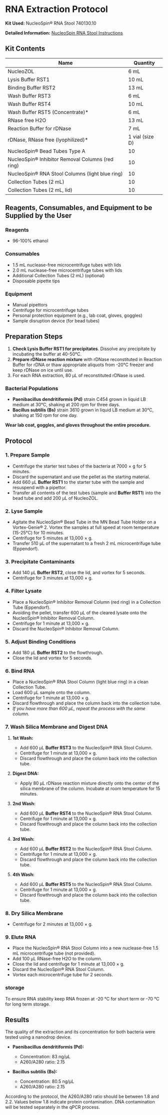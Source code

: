 # RNA Extraction Protocol

**Kit Used:** NucleoSpin® RNA Stool 740130.10

**Detailed Information:**
 [NucleoSpin RNA Stool Instructions](../pdf%20protocols/Instruction-NucleoSpin-RNA-Stool%20(1)%20(1)%20(1).pdf)


## Kit Contents

| Name                                     | Quantity                      |
|------------------------------------------|-------------------------------|
| NucleoZOL                                | 6 mL                          |
| Lysis Buffer RST1                        | 10 mL                         |
| Binding Buffer RST2                      | 13 mL                         |
| Wash Buffer RST3                         | 6 mL                          |
| Wash Buffer RST4                         | 10 mL                         |
| Wash Buffer RST5 (Concentrate)*          | 6 mL                          |
| RNase free H2O                           | 13 mL                         |
| Reaction Buffer for rDNase               | 7 mL                          |
| rDNase, RNase free (lyophilized)*        | 1 vial (size D)               |
| NucleoSpin® Bead Tubes Type A            | 10                            |
| NucleoSpin® Inhibitor Removal Columns (red ring) | 10                   |
| NucleoSpin® RNA Stool Columns (light blue ring)   | 10                   |
| Collection Tubes (2 mL)                  | 10                            |
| Collection Tubes (2 mL, lid)             | 10                            |

## Reagents, Consumables, and Equipment to be Supplied by the User

### Reagents
- 96-100% ethanol

### Consumables
- 1.5 mL nuclease-free microcentrifuge tubes with lids
- 2.0 mL nuclease-free microcentrifuge tubes with lids
- Additional Collection Tubes (2 mL) (optional)
- Disposable pipette tips

### Equipment
- Manual pipettors
- Centrifuge for microcentrifuge tubes
- Personal protection equipment (e.g., lab coat, gloves, goggles)
- Sample disruption device (for bead tubes)


## Preparation Steps

1. **Check Lysis Buffer RST1 for precipitates**. Dissolve any precipitate by incubating the buffer at 40-50°C.
2. **Prepare rDNase reaction mixture** with rDNase reconstituted in Reaction Buffer for rDNA or thaw appropriate aliquots from -20°C freezer and keep rDNase on ice until use.
3. For each RNA extraction, 80 µL of reconstituted rDNase is used.

### Bacterial Populations

- **Paenibacillus dendritiformis (Pd)** strain C454 grown in liquid LB medium at 30°C, shaking at 200 rpm for three days.
- **Bacillus subtilis (Bs)** strain 3610 grown in liquid LB medium at 30°C, shaking at 150 rpm for one day.

**Wear lab coat, goggles, and gloves throughout the entire procedure.**

## Protocol

### 1. Prepare Sample

- Centrifuge the starter test tubes of the bacteria at 7000 × g for 5 minutes.
- Discard the supernatant and use the pellet as the starting material.
- Add 660 µL **Buffer RST1** to the starter tube with the sample and resuspend with a pipettor.
- Transfer all contents of the test tubes (sample and **Buffer RST1**) into the bead tube and add 200 µL of NucleoZOL.

### 2. Lyse Sample

- Agitate the NucleoSpin® Bead Tube in the MN Bead Tube Holder on a Vortex-Genie® 2. Vortex the samples at full speed at room temperature (15-25°C) for 10 minutes.
- Centrifuge for 5 minutes at 13,000 × g.
- Transfer 510 µL of the supernatant to a fresh 2 mL microcentrifuge tube (Eppendorf).

### 3. Precipitate Contaminants

- Add 140 µL **Buffer RST2**, close the lid, and vortex for 5 seconds.
- Centrifuge for 3 minutes at 13,000 × g.

### 4. Filter Lysate

- Place a NucleoSpin® Inhibitor Removal Column (red ring) in a Collection Tube (Eppendorf).
- Avoiding the pellet, transfer 600 µL of the cleared lysate onto the NucleoSpin® Inhibitor Removal Column.
- Centrifuge for 1 minute at 13,000 × g.
- Discard the NucleoSpin® Inhibitor Removal Column.

### 5. Adjust Binding Conditions

- Add 180 µL **Buffer RST2** to the flowthrough.
- Close the lid and vortex for 5 seconds.

### 6. Bind RNA

- Place a NucleoSpin® RNA Stool Column (light blue ring) in a clean Collection Tube.
- Load 600 µL sample onto the column.
- Centrifuge for 1 minute at 13,000 × g.
- Discard flowthrough and place the column back into the collection tube.
- *If you have more than 600 µL, repeat the process with the same column.*

### 7. Wash Silica Membrane and Digest DNA

1. **1st Wash:**
   - Add 600 µL **Buffer RST3** to the NucleoSpin® RNA Stool Column.
   - Centrifuge for 1 minute at 13,000 × g.
   - Discard flowthrough and place the column back into the collection tube.

2. **Digest DNA:**
   - Apply 80 µL rDNase reaction mixture directly onto the center of the silica membrane of the column. Incubate at room temperature for 15 minutes.

3. **2nd Wash:**
   - Add 600 µL **Buffer RST4** to the NucleoSpin® RNA Stool Column.
   - Centrifuge for 1 minute at 13,000 × g.
   - Discard flowthrough and place the column back into the collection tube.

4. **3rd Wash:**
   - Add 600 µL **Buffer RST2** to the NucleoSpin® RNA Stool Column.
   - Centrifuge for 1 minute at 13,000 × g.
   - Discard flowthrough and place the column back into the collection tube.

5. **4th Wash:**
   - Add 600 µL **Buffer RST5** to the NucleoSpin® RNA Stool Column.
   - Centrifuge for 1 minute at 13,000 × g.
   - Discard flowthrough and place the column back into the collection tube.

### 8. Dry Silica Membrane

- Centrifuge for 2 minutes at 13,000 × g.

### 9. Elute RNA

- Place the NucleoSpin® RNA Stool Column into a new nuclease-free 1.5 mL microcentrifuge tube (not provided).
- Add 100 µL RNase-free H2O to the column.
- Close the lid and centrifuge for 1 minute at 13,000 × g.
- Discard the NucleoSpin® RNA Stool Column.
- Vortex each microcentrifuge tube for 2 seconds.

### storage
To ensure RNA stability keep RNA frozen at -20 °C for short term or -70 °C for long term storage.

## Results

The quality of the extraction and its concentration for both bacteria were tested using a nanodrop device.

- **Paenibacillus dendritiformis (Pd):** 
  - Concentration: 83 ng/µL
  - A260/A280 ratio: 2.15

- **Bacillus subtilis (Bs):**
  - Concentration: 80.5 ng/µL
  - A260/A280 ratio: 2.15

According to the protocol, the A260/A280 ratio should be between 1.8 and 2.2. Values below 1.8 indicate protein contamination. DNA contamination will be tested separately in the qPCR process.
